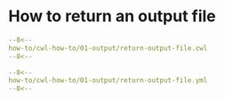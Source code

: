# How to return an output file

```yaml linenums="1" hl_lines="15-17 69-72"
--8<--
how-to/cwl-how-to/01-output/return-output-file.cwl
--8<--
```

```yaml
--8<--
how-to/cwl-how-to/01-output/return-output-file.yml
--8<--
```